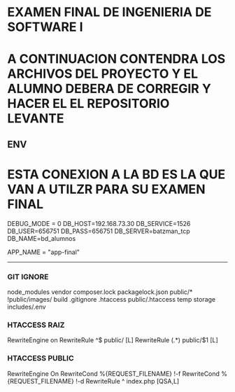# **EXAMEN FINAL DE INGENIERIA DE SOFTWARE I**

# A CONTINUACION CONTENDRA LOS ARCHIVOS DEL PROYECTO Y EL ALUMNO DEBERA DE CORREGIR Y HACER EL EL REPOSITORIO LEVANTE
## ENV



# **ESTA CONEXION A LA BD ES LA QUE VAN A UTILZR PARA SU EXAMEN FINAL**
DEBUG_MODE = 0
DB_HOST=192.168.73.30
DB_SERVICE=1526
DB_USER=656751
DB_PASS=656751
DB_SERVER=batzman_tcp
DB_NAME=bd_alumnos

APP_NAME = "app-final"    

___


###  GIT IGNORE



node_modules
vendor
composer.lock
packagelock.json
public/*
!public/images/
build
.gitignore
.htaccess
public/.htaccess
temp
storage
includes/.env


###  HTACCESS RAIZ


RewriteEngine on
RewriteRule ^$ public/ [L]
RewriteRule (.*) public/$1 [L]    

###  HTACCESS PUBLIC


RewriteEngine On
RewriteCond %{REQUEST_FILENAME} !-f
RewriteCond %{REQUEST_FILENAME} !-d
RewriteRule ^ index.php [QSA,L]
